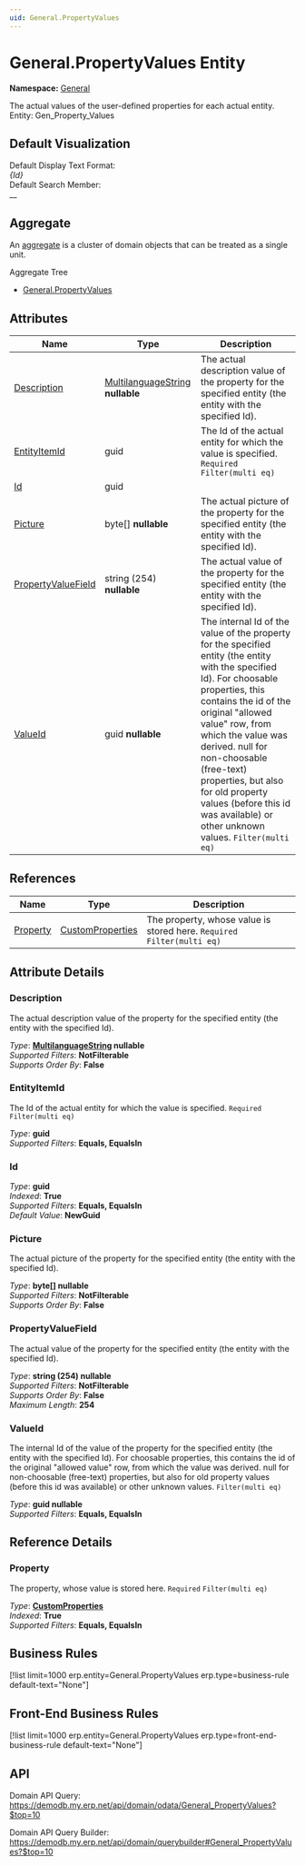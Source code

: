 ```yaml
---
uid: General.PropertyValues
---
```

# General.PropertyValues Entity

**Namespace:** [General](General.md)  

The actual values of the user-defined properties for each actual entity. Entity: Gen_Property_Values

## Default Visualization
Default Display Text Format:  
_{Id}_  
Default Search Member:  
__  

## Aggregate
An [aggregate](https://docs.erp.net/tech/advanced/concepts/aggregates.html) is a cluster of domain objects that can be treated as a single unit.  

Aggregate Tree  
* [General.PropertyValues](General.PropertyValues.md)  

## Attributes

| Name | Type | Description |
| ---- | ---- | --- |
| [Description](General.PropertyValues.md#description) | [MultilanguageString](../data-types.md#multilanguagestring) __nullable__ | The actual description value of the property for the specified entity (the entity with the specified Id). 
| [EntityItemId](General.PropertyValues.md#entityitemid) | guid | The Id of the actual entity for which the value is specified. `Required` `Filter(multi eq)` 
| [Id](General.PropertyValues.md#id) | guid |  
| [Picture](General.PropertyValues.md#picture) | byte[] __nullable__ | The actual picture of the property for the specified entity (the entity with the specified Id). 
| [PropertyValueField](General.PropertyValues.md#propertyvaluefield) | string (254) __nullable__ | The actual value of the property for the specified entity (the entity with the specified Id). 
| [ValueId](General.PropertyValues.md#valueid) | guid __nullable__ | The internal Id of the value of the property for the specified entity (the entity with the specified Id). For choosable properties, this contains the id of the original "allowed value" row, from which the value was derived. null for non-choosable (free-text) properties, but also for old property values (before this id was available) or other unknown values. `Filter(multi eq)` 

## References

| Name | Type | Description |
| ---- | ---- | --- |
| [Property](General.PropertyValues.md#property) | [CustomProperties](General.CustomProperties.md) | The property, whose value is stored here. `Required` `Filter(multi eq)` |


## Attribute Details

### Description

The actual description value of the property for the specified entity (the entity with the specified Id).

_Type_: **[MultilanguageString](../data-types.md#multilanguagestring) __nullable__**  
_Supported Filters_: **NotFilterable**  
_Supports Order By_: **False**  

### EntityItemId

The Id of the actual entity for which the value is specified. `Required` `Filter(multi eq)`

_Type_: **guid**  
_Supported Filters_: **Equals, EqualsIn**  

### Id

_Type_: **guid**  
_Indexed_: **True**  
_Supported Filters_: **Equals, EqualsIn**  
_Default Value_: **NewGuid**  

### Picture

The actual picture of the property for the specified entity (the entity with the specified Id).

_Type_: **byte[] __nullable__**  
_Supported Filters_: **NotFilterable**  
_Supports Order By_: **False**  

### PropertyValueField

The actual value of the property for the specified entity (the entity with the specified Id).

_Type_: **string (254) __nullable__**  
_Supported Filters_: **NotFilterable**  
_Supports Order By_: **False**  
_Maximum Length_: **254**  

### ValueId

The internal Id of the value of the property for the specified entity (the entity with the specified Id). For choosable properties, this contains the id of the original "allowed value" row, from which the value was derived. null for non-choosable (free-text) properties, but also for old property values (before this id was available) or other unknown values. `Filter(multi eq)`

_Type_: **guid __nullable__**  
_Supported Filters_: **Equals, EqualsIn**  


## Reference Details

### Property

The property, whose value is stored here. `Required` `Filter(multi eq)`

_Type_: **[CustomProperties](General.CustomProperties.md)**  
_Indexed_: **True**  
_Supported Filters_: **Equals, EqualsIn**  



## Business Rules

[!list limit=1000 erp.entity=General.PropertyValues erp.type=business-rule default-text="None"]

## Front-End Business Rules

[!list limit=1000 erp.entity=General.PropertyValues erp.type=front-end-business-rule default-text="None"]

## API

Domain API Query:
<https://demodb.my.erp.net/api/domain/odata/General_PropertyValues?$top=10>

Domain API Query Builder:
<https://demodb.my.erp.net/api/domain/querybuilder#General_PropertyValues?$top=10>

